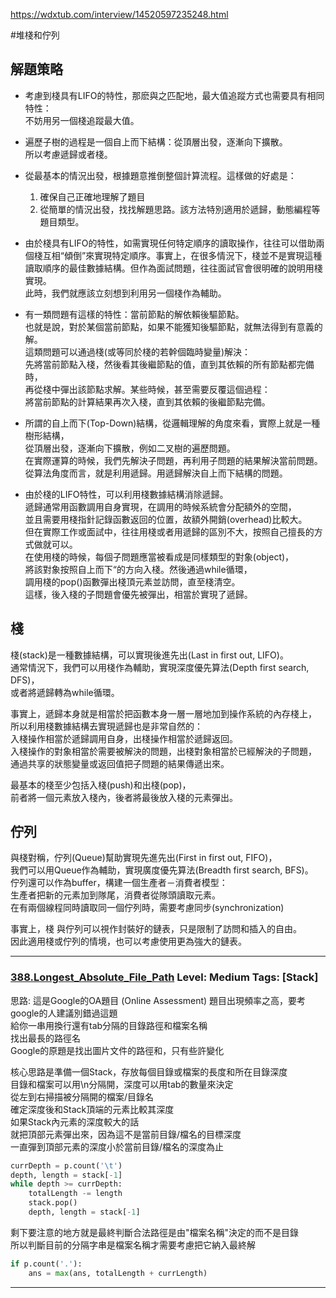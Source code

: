 
https://wdxtub.com/interview/14520597235248.html

#堆棧和佇列

## 解題策略

* 考慮到棧具有LIFO的特性，那麽與之匹配地，最大值追蹤方式也需要具有相同特性：  
不妨用另一個棧追蹤最大值。

* 遍歷子樹的過程是一個自上而下結構：從頂層出發，逐漸向下擴散。  
所以考慮遞歸或者棧。 

* 從最基本的情況出發，根據題意推倒整個計算流程。這樣做的好處是：
    1. 確保自己正確地理解了題目 
    2. 從簡單的情況出發，找找解題思路。該方法特別適用於遞歸，動態編程等題目類型。
    
* 由於棧具有LIFO的特性，如需實現任何特定順序的讀取操作，往往可以借助兩個棧互相“傾倒”來實現特定順序。事實上，在很多情況下，棧並不是實現這種讀取順序的最佳數據結構。但作為面試問題，往往面試官會很明確的說明用棧實現。  
此時，我們就應該立刻想到利用另一個棧作為輔助。

* 有一類問題有這樣的特性：當前節點的解依賴後驅節點。  
也就是說，對於某個當前節點，如果不能獲知後驅節點，就無法得到有意義的解。  
這類問題可以通過棧(或等同於棧的若幹個臨時變量)解決：  
先將當前節點入棧，然後看其後繼節點的值，直到其依賴的所有節點都完備時，  
再從棧中彈出該節點求解。某些時候，甚至需要反覆這個過程：  
將當前節點的計算結果再次入棧，直到其依賴的後繼節點完備。  

* 所謂的自上而下(Top-Down)結構，從邏輯理解的角度來看，實際上就是一種樹形結構，  
從頂層出發，逐漸向下擴散，例如二叉樹的遍歷問題。   
在實際運算的時候，我們先解決子問題，再利用子問題的結果解決當前問題。  
從算法角度而言，就是利用遞歸。用遞歸解決自上而下結構的問題。  

* 由於棧的LIFO特性，可以利用棧數據結構消除遞歸。  
遞歸通常用函數調用自身實現，在調用的時候系統會分配額外的空間，  
並且需要用棧指針記錄函數返回的位置，故額外開銷(overhead)比較大。  
但在實際工作或面試中，往往用棧或者用遞歸的區別不大，按照自己擅長的方式做就可以。  
在使用棧的時候，每個子問題應當被看成是同樣類型的對象(object)，  
將該對象按照自上而下“的方向入棧。然後通過while循環，  
調用棧的pop()函數彈出棧頂元素並訪問，直至棧清空。  
這樣，後入棧的子問題會優先被彈出，相當於實現了遞歸。  

## 棧
棧(stack)是一種數據結構，可以實現後進先出(Last in first out, LIFO)。  
通常情況下，我們可以用棧作為輔助，實現深度優先算法(Depth first search, DFS)，  
或者將遞歸轉為while循環。

事實上，遞歸本身就是相當於把函數本身一層一層地加到操作系統的內存棧上，  
所以利用棧數據結構去實現遞歸也是非常自然的：  
入棧操作相當於遞歸調用自身，出棧操作相當於遞歸返回。  
入棧操作的對象相當於需要被解決的問題，出棧對象相當於已經解決的子問題，  
通過共享的狀態變量或返回值把子問題的結果傳遞出來。

最基本的棧至少包括入棧(push)和出棧(pop)，  
前者將一個元素放入棧內，後者將最後放入棧的元素彈出。  

## 佇列
與棧對稱，佇列(Queue)幫助實現先進先出(First in first out, FIFO)，  
我們可以用Queue作為輔助，實現廣度優先算法(Breadth first search, BFS)。  
佇列還可以作為buffer，構建一個生產者－消費者模型：  
生產者把新的元素加到隊尾，消費者從隊頭讀取元素。  
在有兩個線程同時讀取同一個佇列時，需要考慮同步(synchronization)

事實上，棧 與佇列可以視作封裝好的鏈表，只是限制了訪問和插入的自由。  
因此適用棧或佇列的情境，也可以考慮使用更為強大的鏈表。  
  

***  
  
### [388.Longest_Absolute_File_Path](../../SourceCode/Python/388.Longest_Absolute_File_Path.py) Level: Medium Tags: [Stack]
    
  
思路: 這是Google的OA題目 (Online Assessment) 
題目出現頻率之高，要考google的人建議別錯過這題  
給你一串用換行還有tab分隔的目錄路徑和檔案名稱  
找出最長的路徑名  
Google的原題是找出圖片文件的路徑和，只有些許變化  
  
核心思路是準備一個Stack，存放每個目錄或檔案的長度和所在目錄深度  
目錄和檔案可以用\n分隔開，深度可以用tab的數量來決定  
從左到右掃描被分隔開的檔案/目錄名  
確定深度後和Stack頂端的元素比較其深度  
如果Stack內元素的深度較大的話  
就把頂部元素彈出來，因為這不是當前目錄/檔名的目標深度  
一直彈到頂部元素的深度小於當前目錄/檔名的深度為止  
```python
currDepth = p.count('\t')
depth, length = stack[-1]
while depth >= currDepth:
    totalLength -= length
    stack.pop()
    depth, length = stack[-1]
```
剩下要注意的地方就是最終判斷合法路徑是由"檔案名稱"決定的而不是目錄  
所以判斷目前的分隔字串是檔案名稱才需要考慮把它納入最終解  
```python
if p.count('.'):
    ans = max(ans, totalLength + currLength)
```
    
  
   
***  